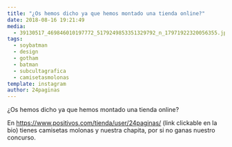 ```yaml
---
title: "¿Os hemos dicho ya que hemos montado una tienda online?"
date: 2018-08-16 19:21:49
media: 
  - 39130517_469846010197772_5179249853351329792_n_17971922320056355.jpg
tags: 
  - soybatman
  - design
  - gotham
  - batman
  - subcultagrafica
  - camisetasmolonas
template: instagram
author: 24paginas
---
```


¿Os hemos dicho ya que hemos montado una tienda online?


En https://www.positivos.com/tienda/user/24paginas/ (link clickable en la bio) tienes camisetas molonas y nuestra chapita, por si no ganas nuestro concurso.




